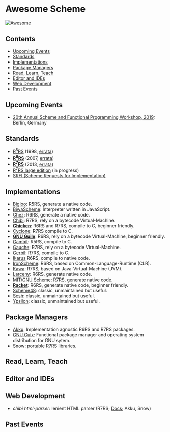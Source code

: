 # Awesome Scheme

[![Awesome](https://awesome.re/badge.svg)](https://awesome.re)

## Contents

- [Upcoming Events](#upcoming-events)
- [Standards](#standards)
- [Implementations](#implementations)
- [Package Managers](#package-managers)
- [Read, Learn, Teach](#read-learn-teach)
- [Editor and IDEs](#editor-and-ides)
- [Web Development](#web-development)
- [Past Events](#past-events)

## Upcoming Events

- [20th Annual Scheme and Functional Programming Workshop, 2019](https://thomas.gilray.org/scheme-2019/): Berlin, Germany

## Standards

* [R<sup>5</sup>RS](https://schemers.org/Documents/Standards/R5RS/r5rs.pdf) (1998, [errata](http://mumble.net/~kelsey/r5rs-errata.html))
* [**R<sup>6</sup>RS**](http://www.r6rs.org/final/r6rs.pdf) (2007, [errata](http://www.r6rs.org/r6rs-errata.html))
* [**R<sup>7</sup>RS**](https://bitbucket.org/cowan/r7rs/src/draft-10/rnrs/r7rs.pdf) (2013, [errata](https://bitbucket.org/cowan/r7rs/src/errata/rnrs/))
* [R<sup>7</sup>RS large edition](https://bitbucket.org/cowan/r7rs-wg1-infra/src/default/R7RSHomePage.md) (in progress)
* [SRFI (Scheme Requests for Implementation)](https://srfi.schemers.org/)

## Implementations

* [Bigloo](https://www-sop.inria.fr/mimosa/fp/Bigloo/): R5RS, generate a native code.
* [BiwaScheme](https://www.biwascheme.org/): Interpreter written in JavaScript.
* [Chez](https://cisco.github.io/ChezScheme/): R6RS, generate a native code.
* [Chibi](http://synthcode.com/wiki/chibi-scheme): R7RS, rely on a bytecode Virtual-Machine.
* [**Chicken**](https://www.call-cc.org/): R6RS and R7RS, compile to C, beginner friendly.
* [Cyclone](https://justinethier.github.io/cyclone/): R7RS compile to C.
* [**GNU Guile**](https://www.gnu.org/software/guile/): R6RS, rely on a bytecode Virtual-Machine, beginner friendly.
* [Gambit](http://dynamo.iro.umontreal.ca/wiki/index.php/Main_Page): R5RS, compile to C.
* [Gauche](https://practical-scheme.net/gauche/): R7RS, rely on a bytecode Virtual-Machine.
* [Gerbil](https://cons.io/): R7RS, compile to C.
* [Ikarus](http://ikarus-scheme.org/) R6RS, compile to native code.
* [IronScheme](https://github.com/leppie/IronScheme): R6RS, based on Common-Language-Runtime (CLR).
* [Kawa](https://www.gnu.org/software/kawa/): R7RS, based on Java-Virtual-Machine (JVM).
* [Larceny](http://larcenists.org/): R6RS, generate native code.
* [MIT/GNU Scheme](https://www.gnu.org/software/mit-scheme/): R7RS, generate native code.
* [**Racket**](https://racket-lang.org/): R6RS, generate native code, beginner friendly.
* [Scheme48](http://www.s48.org/): classic, unmaintained but useful.
* [Scsh](https://scsh.net/): classic, unmaintained but useful.
* [Ypsilon](http://www.littlewingpinball.com/doc/en/ypsilon/index.html): classic, unmaintained but useful.

## Package Managers

* [Akku](https://akkuscm.org/): Implementation agnostic R6RS and R7RS packages.
* [GNU Guix](https://www.gnu.org/software/guix/): Functional package manager and operating system distribution for GNU sytem.
* [Snow](http://snow-fort.org/): portable R7RS libraries.

## Read, Learn, Teach

## Editor and IDEs

## Web Development

* _chibi html-parser_: lenient HTML parser (R7RS; [Docs](http://snow-fort.org/s/gmail.com/alexshinn/chibi/html-parser/0.5.7/index.html); Akku, Snow)

## Past Events
